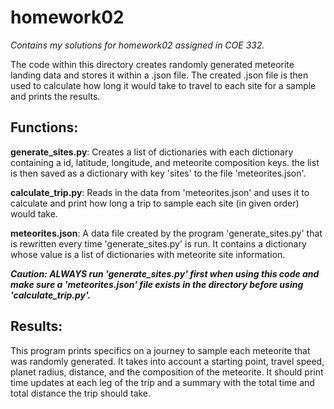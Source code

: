 # homework02
*Contains my solutions for homework02 assigned in COE 332.*

The code within this directory creates randomly generated meteorite landing data and stores it within a .json file. The created .json file is then used
to calculate how long it would take to travel to each site for a sample and prints the results.

## Functions:
**generate_sites.py**: Creates a list of dictionaries with each dictionary containing
                   a id, latitude, longitude, and meteorite composition keys.
                   the list is then saved as a dictionary with key 'sites' to the
                   file 'meteorites.json'.

**calculate_trip.py**: Reads in the data from 'meteorites.json' and uses it to calculate
                   and print how long a trip to sample each site (in given order)
                   would take.

 **meteorites.json**: A data file created by the program 'generate_sites.py' that is
                   rewritten every time 'generate_sites.py' is run. It contains a
                   dictionary whose value is a list of dictionaries with meteorite
                   site information.
                   
  ***Caution: ALWAYS run 'generate_sites.py' first when using this code and make sure a
           'meteorites.json' file exists in the directory before using 'calculate_trip.py'.***
 
 ## Results:
This program prints specifics on a journey to sample each meteorite that was randomly generated. It takes into account a starting point, travel speed, planet radius, distance, and the composition of the meteorite. It should print time updates at each leg of the trip and a summary with the total time and total distance the trip should take.
